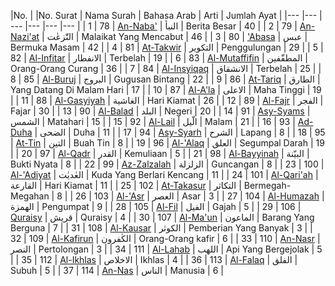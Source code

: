 
|No. | |No. Surat |  Nama Surah | Bahasa Arab | Arti | Jumlah Ayat |
|--- |--- | --- |--- |--- |--- |
| 1 | 78 | [An-Naba'](https://hijrah.citapen.com/78/) | النبأ | Berita Besar | 40 |
| 2 | 79 | [An-Nazi'at](https://hijrah.citapen.com/79/) | النّٰزعٰت | Malaikat Yang Mencabut | 46 |
| 3 | 80 | ['Abasa](https://hijrah.citapen.com/80/) | عبس | Bermuka Masam | 42 |
| 4 | 81 | [At-Takwir](https://hijrah.citapen.com/81/) | التكوير | Penggulungan | 29 |
| 5 | 82 | [Al-Infitar](https://hijrah.citapen.com/82/) | الانفطار | Terbelah | 19 |
| 6 | 83 | [Al-Mutaffifin](https://hijrah.citapen.com/83/) | المطفّفين | Orang-Orang Curang | 36 |
| 7 | 84 | [Al-Insyiqaq](https://hijrah.citapen.com/84/) | الانشقاق | Terbelah | 25 |
| 8 | 85 | [Al-Buruj](https://hijrah.citapen.com/85/) | البروج | Gugusan Bintang | 22 |
| 9 | 86 | [At-Tariq](https://hijrah.citapen.com/86/) | الطارق | Yang Datang Di Malam Hari | 17 |
| 10 | 87 | [Al-A'la](https://hijrah.citapen.com/87/) | الاعلى | Maha Tinggi | 19 |
| 11 | 88 | [Al-Gasyiyah](https://hijrah.citapen.com/88/) | الغاشية | Hari Kiamat | 26 |
| 12 | 89 | [Al-Fajr](https://hijrah.citapen.com/89/) | الفجر | Fajar | 30 |
| 13 | 90 | [Al-Balad](https://hijrah.citapen.com/90/) | البلد | Negeri | 20 |
| 14 | 91 | [Asy-Syams](https://hijrah.citapen.com/91/) | الشمس | Matahari | 15 |
| 15 | 92 | [Al-Lail](https://hijrah.citapen.com/92/) | الّيل | Malam | 21 |
| 16 | 93 | [Ad-Duha](https://hijrah.citapen.com/93/) | الضحى | Duha | 11 |
| 17 | 94 | [Asy-Syarh](https://hijrah.citapen.com/94/) | الشرح | Lapang | 8 |
| 18 | 95 | [At-Tin](https://hijrah.citapen.com/95/) | التين | Buah Tin | 8 |
| 19 | 96 | [Al-'Alaq](https://hijrah.citapen.com/96/) | العلق | Segumpal Darah | 19 |
| 20 | 97 | [Al-Qadr](https://hijrah.citapen.com/97/) | القدر | Kemuliaan | 5 |
| 21 | 98 | [Al-Bayyinah](https://hijrah.citapen.com/98/) | البيّنة | Bukti Nyata | 8 |
| 22 | 99 | [Az-Zalzalah](https://hijrah.citapen.com/99/) | الزلزلة | Guncangan | 8 |
| 23 | 100 | [Al-'Adiyat](https://hijrah.citapen.com/100/) | العٰديٰت | Kuda Yang Berlari Kencang | 11 |
| 24 | 101 | [Al-Qari'ah](https://hijrah.citapen.com/101/) | القارعة | Hari Kiamat | 11 |
| 25 | 102 | [At-Takasur](https://hijrah.citapen.com/102/) | التكاثر | Bermegah-Megahan | 8 |
| 26 | 103 | [Al-'Asr](https://hijrah.citapen.com/103/) | العصر | Asar | 3 |
| 27 | 104 | [Al-Humazah](https://hijrah.citapen.com/104/) | الهمزة | Pengumpat | 9 |
| 28 | 105 | [Al-Fil](https://hijrah.citapen.com/105/) | الفيل | Gajah | 5 |
| 29 | 106 | [Quraisy](https://hijrah.citapen.com/106/) | قريش | Quraisy | 4 |
| 30 | 107 | [Al-Ma'un](https://hijrah.citapen.com/107/) | الماعون | Barang Yang Berguna | 7 |
| 31 | 108 | [Al-Kausar](https://hijrah.citapen.com/108/) | الكوثر | Pemberian Yang Banyak | 3 |
| 32 | 109 | [Al-Kafirun](https://hijrah.citapen.com/109/) | الكٰفرون | Orang-Orang kafir | 6 |
| 33 | 110 | [An-Nasr](https://hijrah.citapen.com/110/) | النصر | Pertolongan | 3 |
| 34 | 111 | [Al-Lahab](https://hijrah.citapen.com/111/) | اللهب | Api Yang Bergejolak | 5 |
| 35 | 112 | [Al-Ikhlas](https://hijrah.citapen.com/112/) | الاخلاص | Ikhlas | 4 |
| 36 | 113 | [Al-Falaq](https://hijrah.citapen.com/113/) | الفلق | Subuh | 5 |
| 37 | 114 | [An-Nas](https://hijrah.citapen.com/114/) | الناس | Manusia | 6 |
